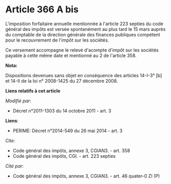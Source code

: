 # Article 366 A bis

L'imposition forfaitaire annuelle mentionnée à l'article 223 septies du code général des impôts est versée spontanément au
plus tard le 15 mars auprès du comptable de la direction générale des finances publiques compétent pour le recouvrement de
l'impôt sur les sociétés. 

Ce versement accompagne le relevé d'acompte d'impôt sur les sociétés payable à cette même date et mentionné au 2 de l'article
358.

**Nota:**

Dispositions devenues sans objet en conséquence des articles 14-I-3° [b] et 14-II de la loi n° 2008-1425 du 27 décembre 2008.

**Liens relatifs à cet article**

_Modifié par_:

  - Décret n°2011-1303 du 14 octobre 2011 - art. 3

**Liens**:

  - PERIME: Décret n°2014-549 du 26 mai 2014 - art. 3

_Cite_:

  - Code général des impôts, annexe 3, CGIAN3. - art. 358
  - Code général des impôts, CGI. - art. 223 septies

_Cité par_:

  - Code général des impôts, annexe 3, CGIAN3. - art. 46 quater-0 ZI (P)
